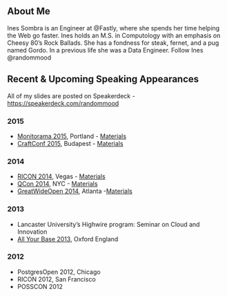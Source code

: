 ## About Me
Ines Sombra is an Engineer at @Fastly, where she spends her time helping the Web go faster. Ines holds an M.S. in Computology with an emphasis on Cheesy 80’s Rock Ballads. She has a fondness for steak, fernet, and a pug named Gordo. In a previous life she was a Data Engineer. Follow Ines @randommood

## Recent & Upcoming Speaking Appearances

All of my slides are posted on Speakerdeck - https://speakerdeck.com/randommood

### 2015
* [Monitorama 2015](), Portland - [Materials](#)
* [CraftConf 2015](), Budapest - [Materials](github.com/randommood/Craftconf2015)

### 2014
* [RICON 2014](), Vegas - [Materials](github.com/randommood/ricon2014)
* [QCon 2014](), NYC    - [Materials](github.com/Randommood/QConNYC2014)
* [GreatWideOpen 2014](), Atlanta -[Materials](github.com/Randommood/GreatWideOpen2014)

### 2013
* Lancaster University’s Highwire program: Seminar on Cloud and Innovation
* [All Your Base 2013](), Oxford England

### 2012
* PostgresOpen 2012, Chicago
* RICON 2012, San Francisco
* POSSCON 2012

